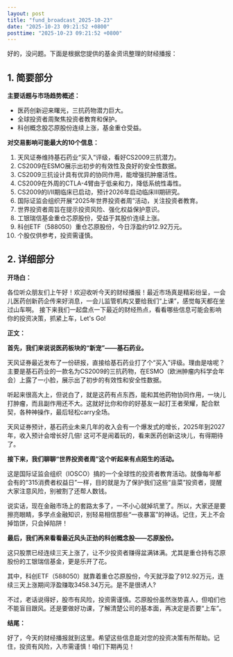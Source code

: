 ```yaml
---
layout: post
title: "fund_broadcast_2025-10-23"
date: "2025-10-23 09:21:52 +0800"
posttime: "2025-10-23 09:21:52 +0800"
---
```


好的，没问题。下面是根据您提供的基金资讯整理的财经播报：

## 1. 简要部分

**主要话题与市场趋势概述：**

*   医药创新迎来曙光，三抗药物潜力巨大。
*   全球投资者周聚焦投资者教育和保护。
*   科创概念股芯原股份连续上涨，基金重仓受益。

**对交易影响可能最大的10个信息：**

1.  天风证券维持基石药业“买入”评级，看好CS2009三抗潜力。
2.  CS2009在ESMO展示出初步的有效性及良好的安全性数据。
3.  CS2009三抗设计具有优异的协同作用，能增强抗肿瘤活性。
4.  CS2009在外周的CTLA-4臂由于低亲和力，降低系统性毒性。
5.  CS2009的I/II期临床已启动，预计2026年启动临床Ⅲ期研究。
6.  国际证监会组织开展“2025年世界投资者周”活动，关注投资者教育。
7.  世界投资者周旨在提示投资风险、强化权益保护意识。
8.  工银瑞信基金重仓芯原股份，受益于其股价连续上涨。
9.  科创ETF（588050）重仓芯原股份，今日浮盈约912.92万元。
10. 个股仅供参考，投资需谨慎。

## 2. 详细部分

**开场白：**

各位听众朋友们上午好！欢迎收听今天的财经播报！最近市场真是精彩纷呈，一会儿医药创新药企传来好消息，一会儿监管机构又要给我们“上课”，感觉每天都在坐过山车啊。 接下来我们一起盘点一下最近的财经热点，看看哪些信息可能会影响你的投资决策，抓紧上车，Let's Go!

**正文：**

**首先，我们来说说医药板块的“新宠”——基石药业。**

天风证券最近发布了一份研报，直接给基石药业打了个“买入”评级。理由是啥呢？主要是基石药业的一款名为CS2009的三抗药物，在ESMO（欧洲肿瘤内科学会年会）上露了一小脸，展示出了初步的有效性和安全性数据。

听起来很高大上，但说白了，就是这药有点东西，能和其他药物协同作用，一块儿打肿瘤，而且副作用还不大。这就好比你和你的好基友一起打王者荣耀，配合默契，各种神操作，最后轻松carry全场。

天风证券预计，基石药业未来几年的收入会有一个爆发式的增长，2025年到2027年，收入预计会增长好几倍! 这可不是闹着玩的，看来医药创新这块儿，有得期待了。

**接下来，我们聊聊“世界投资者周”这个听起来有点陌生的活动。**

这是国际证监会组织（IOSCO）搞的一个全球性的投资者教育活动。就像每年都会有的“315消费者权益日”一样，目的就是为了保护我们这些“韭菜”投资者，提醒大家注意风险，别被割了还帮人数钱。

说实话，现在金融市场上的套路太多了，一不小心就掉坑里了。所以，大家还是要擦亮眼睛，多学点金融知识，别轻易相信那些“一夜暴富”的神话。记住，天上不会掉馅饼，只会掉陷阱！

**最后，我们再来看看最近风头正劲的科创概念股——芯原股份。**

这只股票已经连续三天上涨了，让不少投资者赚得盆满钵满。尤其是重仓持有芯原股份的工银瑞信基金，更是乐开了花。

其中，科创ETF（588050）就靠着重仓芯原股份，今天就浮盈了912.92万元，连续三天上涨期间浮盈赚取3458.34万元。是不是很诱人?

不过，老话说得好，股市有风险，投资需谨慎。芯原股份虽然涨势喜人，但咱们也不能盲目跟风。还是要做好功课，了解清楚公司的基本面，再决定是否要“上车”。

**结尾：**

好了，今天的财经播报就到这里。希望这些信息能对您的投资决策有所帮助。记住，投资有风险，入市需谨慎！咱们下期再见！